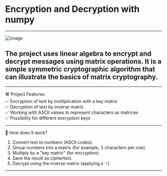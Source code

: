 # Encryption and Decryption with numpy
---
![image](https://github.com/user-attachments/assets/0d3a3882-ec5a-4252-893e-a3effad63a89)


## The project uses linear algebra to encrypt and decrypt messages using matrix operations. It is a simple symmetric cryptographic algorithm that can illustrate the basics of matrix cryptography.

---
🛠 Project Features:  
✅ Encryption of text by multiplication with a key matrix  
✅ Decryption of text by inverse matrix  
✅ Working with ASCII values to represent characters as matrices  
✅ Possibility for different encryption keys  

---

📌 How does it work?
1. Convert text to numbers (ASCII codes).
2. Group numbers into a matrix (for example, 3 characters per row).
3. Multiply by a "key matrix" (for encryption).
4. Save the result as ciphertext.
5. Decrypt using the inverse matrix (applying `A⁻¹`).

---
